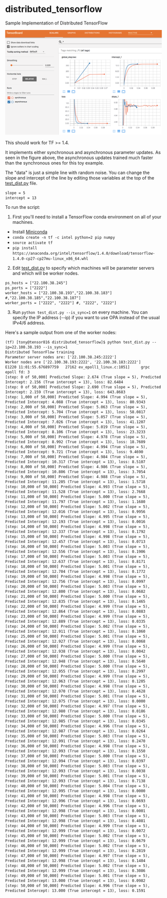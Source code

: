 # distributed_tensorflow
Sample Implementation of Distributed TensorFlow

![Async is faster than sync](https://github.com/mas-dse-greina/distributed_tensorflow/blob/master/training_time.png)

This should work for TF >= 1.4.

It implements either synchronous and asynchronous parameter updates. As seen in the figure above, the asynchronous updates trained much faster than the synchronous ones for this toy example.

The "data" is just a simple line with random noise. You can change the slope and intercept of the line by editing those variables at the top of the [test_dist.py](https://github.com/mas-dse-greina/distributed_tensorflow/blob/master/test_dist.py) file.

```
slope = 5
intercept = 13
```

To run the script:
1. First you'll need to install a TensorFlow conda environment on all of your machines.
+ Install [Miniconda](https://conda.io/miniconda.html)
+ `conda create -n tf -c intel python=2 pip numpy`
+ `source activate tf`
+ `pip install https://anaconda.org/intel/tensorflow/1.4.0/download/tensorflow-1.4.0-cp27-cp27mu-linux_x86_64.whl`
2. Edit [test_dist.py](https://github.com/mas-dse-greina/distributed_tensorflow/blob/master/test_dist.py) to specify which machines will be parameter servers and which will be worker nodes.
```
ps_hosts = ["22.100.38.245"]
ps_ports = ["2222"]
worker_hosts = ["22.100.38.193","22.100.38.183"] #,"22.100.38.185","22.100.38.187"]
worker_ports = ["2222", "2222"] #, "2222", "2222"]
```
3. Run `python test_dist.py --is_sync=1` on every machine. You can specify the IP address (--ip) if you want to use OPA instead of the usual IPv4/6 address.

Here's a sample output from one of the worker nodes:
```
(tf) [tony@tensor816 distributed_tensorflow]$ python test_dist.py --ip=22.100.38.193 --is_sync=1
Distributed TensorFlow training
Parameter server nodes are: ['22.100.38.245:2222']
Worker nodes are ['22.100.38.193:2222', '22.100.38.183:2222']
E1220 11:01:55.676897759   27162 ev_epoll1_linux.c:1051]     grpc epoll fd: 3
[step: 0 of 50,000] Predicted Slope: 2.674 (True slope = 5), Predicted Intercept: 2.156 (True intercept = 13), loss: 82.6484
[step: 0 of 50,000] Predicted Slope: 2.690 (True slope = 5), Predicted Intercept: 2.159 (True intercept = 13), loss: 643.8683
[step: 1,000 of 50,000] Predicted Slope: 4.994 (True slope = 5), Predicted Intercept: 4.088 (True intercept = 13), loss: 80.9343
[step: 2,000 of 50,000] Predicted Slope: 5.063 (True slope = 5), Predicted Intercept: 5.704 (True intercept = 13), loss: 58.0817
[step: 3,000 of 50,000] Predicted Slope: 5.057 (True slope = 5), Predicted Intercept: 7.026 (True intercept = 13), loss: 41.1207
[step: 4,000 of 50,000] Predicted Slope: 5.019 (True slope = 5), Predicted Intercept: 8.106 (True intercept = 13), loss: 23.3233
[step: 5,000 of 50,000] Predicted Slope: 4.978 (True slope = 5), Predicted Intercept: 8.992 (True intercept = 13), loss: 18.7609
[step: 6,000 of 50,000] Predicted Slope: 4.994 (True slope = 5), Predicted Intercept: 9.721 (True intercept = 13), loss: 9.4690
[step: 7,000 of 50,000] Predicted Slope: 4.984 (True slope = 5), Predicted Intercept: 10.317 (True intercept = 13), loss: 8.5107
[step: 8,000 of 50,000] Predicted Slope: 4.986 (True slope = 5), Predicted Intercept: 10.806 (True intercept = 13), loss: 3.7054
[step: 9,000 of 50,000] Predicted Slope: 4.988 (True slope = 5), Predicted Intercept: 11.205 (True intercept = 13), loss: 1.5718
[step: 10,000 of 50,000] Predicted Slope: 4.993 (True slope = 5), Predicted Intercept: 11.528 (True intercept = 13), loss: 2.7668
[step: 11,000 of 50,000] Predicted Slope: 5.000 (True slope = 5), Predicted Intercept: 11.797 (True intercept = 13), loss: 1.1680
[step: 12,000 of 50,000] Predicted Slope: 5.002 (True slope = 5), Predicted Intercept: 12.016 (True intercept = 13), loss: 0.9956
[step: 13,000 of 50,000] Predicted Slope: 4.995 (True slope = 5), Predicted Intercept: 12.193 (True intercept = 13), loss: 0.0016
[step: 14,000 of 50,000] Predicted Slope: 4.998 (True slope = 5), Predicted Intercept: 12.337 (True intercept = 13), loss: 0.1792
[step: 15,000 of 50,000] Predicted Slope: 4.998 (True slope = 5), Predicted Intercept: 12.457 (True intercept = 13), loss: 0.0713
[step: 16,000 of 50,000] Predicted Slope: 5.003 (True slope = 5), Predicted Intercept: 12.556 (True intercept = 13), loss: 0.1906
[step: 17,000 of 50,000] Predicted Slope: 5.003 (True slope = 5), Predicted Intercept: 12.637 (True intercept = 13), loss: 0.8171
[step: 18,000 of 50,000] Predicted Slope: 5.001 (True slope = 5), Predicted Intercept: 12.704 (True intercept = 13), loss: 0.1772
[step: 19,000 of 50,000] Predicted Slope: 4.998 (True slope = 5), Predicted Intercept: 12.756 (True intercept = 13), loss: 0.0997
[step: 20,000 of 50,000] Predicted Slope: 5.003 (True slope = 5), Predicted Intercept: 12.800 (True intercept = 13), loss: 0.0682
[step: 21,000 of 50,000] Predicted Slope: 5.000 (True slope = 5), Predicted Intercept: 12.835 (True intercept = 13), loss: 0.1465
[step: 22,000 of 50,000] Predicted Slope: 4.999 (True slope = 5), Predicted Intercept: 12.864 (True intercept = 13), loss: 0.0883
[step: 23,000 of 50,000] Predicted Slope: 4.999 (True slope = 5), Predicted Intercept: 12.889 (True intercept = 13), loss: 0.0335
[step: 24,000 of 50,000] Predicted Slope: 5.002 (True slope = 5), Predicted Intercept: 12.911 (True intercept = 13), loss: 0.1060
[step: 25,000 of 50,000] Predicted Slope: 5.001 (True slope = 5), Predicted Intercept: 12.927 (True intercept = 13), loss: 0.0068
[step: 26,000 of 50,000] Predicted Slope: 4.999 (True slope = 5), Predicted Intercept: 12.938 (True intercept = 13), loss: 0.0042
[step: 27,000 of 50,000] Predicted Slope: 5.000 (True slope = 5), Predicted Intercept: 12.948 (True intercept = 13), loss: 0.5640
[step: 28,000 of 50,000] Predicted Slope: 5.000 (True slope = 5), Predicted Intercept: 12.955 (True intercept = 13), loss: 0.2997
[step: 29,000 of 50,000] Predicted Slope: 4.999 (True slope = 5), Predicted Intercept: 12.963 (True intercept = 13), loss: 0.1205
[step: 30,000 of 50,000] Predicted Slope: 4.998 (True slope = 5), Predicted Intercept: 12.970 (True intercept = 13), loss: 0.4628
[step: 31,000 of 50,000] Predicted Slope: 5.001 (True slope = 5), Predicted Intercept: 12.975 (True intercept = 13), loss: 0.0000
[step: 32,000 of 50,000] Predicted Slope: 4.997 (True slope = 5), Predicted Intercept: 12.980 (True intercept = 13), loss: 0.0186
[step: 33,000 of 50,000] Predicted Slope: 5.000 (True slope = 5), Predicted Intercept: 12.985 (True intercept = 13), loss: 0.0345
[step: 34,000 of 50,000] Predicted Slope: 4.996 (True slope = 5), Predicted Intercept: 12.987 (True intercept = 13), loss: 0.0264
[step: 35,000 of 50,000] Predicted Slope: 5.003 (True slope = 5), Predicted Intercept: 12.991 (True intercept = 13), loss: 0.2470
[step: 36,000 of 50,000] Predicted Slope: 4.998 (True slope = 5), Predicted Intercept: 12.993 (True intercept = 13), loss: 0.1550
[step: 37,000 of 50,000] Predicted Slope: 5.000 (True slope = 5), Predicted Intercept: 12.994 (True intercept = 13), loss: 0.0397
[step: 38,000 of 50,000] Predicted Slope: 5.003 (True slope = 5), Predicted Intercept: 12.993 (True intercept = 13), loss: 0.0038
[step: 39,000 of 50,000] Predicted Slope: 5.001 (True slope = 5), Predicted Intercept: 12.993 (True intercept = 13), loss: 0.7138
[step: 40,000 of 50,000] Predicted Slope: 5.004 (True slope = 5), Predicted Intercept: 12.995 (True intercept = 13), loss: 0.0000
[step: 41,000 of 50,000] Predicted Slope: 4.998 (True slope = 5), Predicted Intercept: 12.996 (True intercept = 13), loss: 0.0693
[step: 42,000 of 50,000] Predicted Slope: 4.996 (True slope = 5), Predicted Intercept: 12.998 (True intercept = 13), loss: 0.0001
[step: 43,000 of 50,000] Predicted Slope: 5.003 (True slope = 5), Predicted Intercept: 12.998 (True intercept = 13), loss: 0.4081
[step: 44,000 of 50,000] Predicted Slope: 4.999 (True slope = 5), Predicted Intercept: 12.999 (True intercept = 13), loss: 0.0072
[step: 45,000 of 50,000] Predicted Slope: 5.002 (True slope = 5), Predicted Intercept: 12.999 (True intercept = 13), loss: 0.0679
[step: 46,000 of 50,000] Predicted Slope: 5.002 (True slope = 5), Predicted Intercept: 12.999 (True intercept = 13), loss: 0.2819
[step: 47,000 of 50,000] Predicted Slope: 4.997 (True slope = 5), Predicted Intercept: 12.998 (True intercept = 13), loss: 0.1404
[step: 48,000 of 50,000] Predicted Slope: 5.002 (True slope = 5), Predicted Intercept: 12.999 (True intercept = 13), loss: 0.3086
[step: 49,000 of 50,000] Predicted Slope: 5.001 (True slope = 5), Predicted Intercept: 13.000 (True intercept = 13), loss: 0.0982
[step: 50,000 of 50,000] Predicted Slope: 4.996 (True slope = 5), Predicted Intercept: 13.000 (True intercept = 13), loss: 0.1591
```
